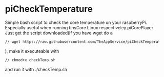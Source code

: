# piCheckTemperature
Simple bash script to check the core temperature on your raspberryPi. Especially useful when running tinyCore Linux respectiveley piCorePlayer
Just get the script downloaded(If you have wget do a 
```bash
// wget https://raw.githubusercontent.com/TheAppService/piCheckTemperature/master/checkTemp.sh
```
), make it executeable with   
```bash
// chmod+x checkTemp.sh
```
and run it with ./checkTemp.sh
